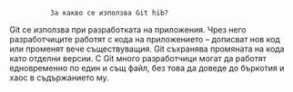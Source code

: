               За какво се използва Git hib?
Git се използва при разработката на приложения. Чрез него разработчиците работят с кода на приложението –
 дописват нов код или променят вече съществуващия. Git съхранява промяната на кода като отделни версии. 
 С Git много разработчици могат да работят едновременно по един и същ файл, без това да доведе до бъркотия и хаос в съдържанието му.